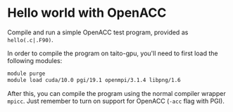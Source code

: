 # Hello world with OpenACC

Compile and run a simple OpenACC test program, provided as `hello(.c|.F90)`.

In order to compile the program on taito-gpu, you'll need to first load the
following modules:
```bash
module purge
module load cuda/10.0 pgi/19.1 openmpi/3.1.4 libpng/1.6
```

After this, you can compile the program using the normal compiler wrapper
`mpicc`. Just remember to turn on support for OpenACC (`-acc` flag with PGI).

